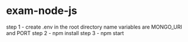 # exam-node-js

step 1 - create .env in the root directory name variables are MONGO_URI and PORT
step 2 - npm install
step 3 - npm start
